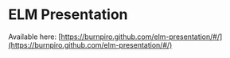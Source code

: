 # ELM Presentation

Available here: [https://burnpiro.github.com/elm-presentation/#/](https://burnpiro.github.com/elm-presentation/#/)